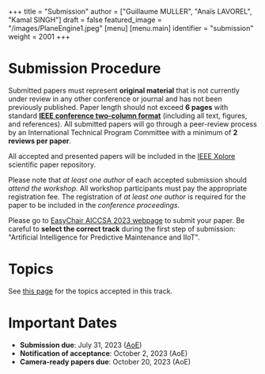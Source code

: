 +++
title = "Submission"
author = ["Guillaume MULLER", "Anaïs LAVOREL", "Kamal SINGH"]
draft = false
featured_image = "/images/PlaneEngine1.jpeg"
[menu]
  [menu.main]
    identifier = "submission"
    weight = 2001
+++

# Submission Procedure

Submitted papers must represent **original material** that is not currently under review in any other conference or journal and has not been previously published. Paper length should not exceed **6 pages** with standard [**IEEE conference two-column format**](https://www.ieee.org/conferences/publishing/templates.html "IEEE Word & LaTeX format templates") (including all text, figures, and references). All submitted papers will go through a peer-review process by an International Technical Program Committee with a minimum of **2 reviews per paper**.

All accepted and presented papers will be included in the [IEEE Xplore](https://ieeexplore.ieee.org/Xplore/ "IEEE Xplore website") scientific paper repository.

Please note that *at least one author* of each accepted submission should *attend the workshop*. All workshop participants must pay the appropriate registration fee. The registration of *at least one author* is required for the paper to be included in the *conference proceedings*.

Please go to [EasyChair AICCSA 2023 webpage](https://easychair.org/conferences/?conf=aiccsa2023  "EasyChair Submission Link") to submit your paper. Be careful to **select the correct track** during the first step of submission: "Artificial Intelligence for Predictive Maintenance and IIoT".

# Topics

See [this page](https://aiccsa-wsai4pmi1.gitlab.io/website/posts/callforpapers "link to the call for papers") for the topics accepted in this track.

# Important Dates

- **Submission due**: July 31, 2023 ([AoE](https://en.wikipedia.org/wiki/Anywhere_on_Earth "Anywhere on Earth definition"))
- **Notification of acceptance**: October 2, 2023 (AoE)
- **Camera-ready papers due**: October 20, 2023 (AoE)
